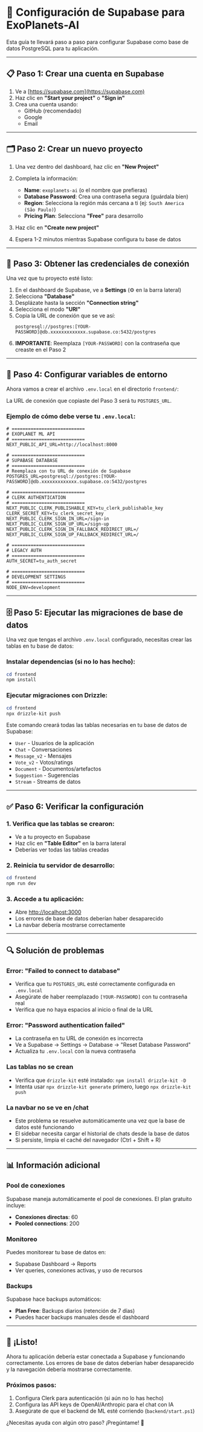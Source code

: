 # 🚀 Configuración de Supabase para ExoPlanets-AI

Esta guía te llevará paso a paso para configurar Supabase como base de datos PostgreSQL para tu aplicación.

---

## 📋 Paso 1: Crear una cuenta en Supabase

1. Ve a [https://supabase.com](https://supabase.com)
2. Haz clic en **"Start your project"** o **"Sign in"**
3. Crea una cuenta usando:
   - GitHub (recomendado)
   - Google
   - Email

---

## 🗂️ Paso 2: Crear un nuevo proyecto

1. Una vez dentro del dashboard, haz clic en **"New Project"**
2. Completa la información:
   - **Name**: `exoplanets-ai` (o el nombre que prefieras)
   - **Database Password**: Crea una contraseña segura (guárdala bien)
   - **Region**: Selecciona la región más cercana a ti (ej: `South America (São Paulo)`)
   - **Pricing Plan**: Selecciona **"Free"** para desarrollo

3. Haz clic en **"Create new project"**
4. Espera 1-2 minutos mientras Supabase configura tu base de datos

---

## 🔑 Paso 3: Obtener las credenciales de conexión

Una vez que tu proyecto esté listo:

1. En el dashboard de Supabase, ve a **Settings** (⚙️ en la barra lateral)
2. Selecciona **"Database"**
3. Desplázate hasta la sección **"Connection string"**
4. Selecciona el modo **"URI"**
5. Copia la URL de conexión que se ve así:
   ```
   postgresql://postgres:[YOUR-PASSWORD]@db.xxxxxxxxxxxxx.supabase.co:5432/postgres
   ```
6. **IMPORTANTE**: Reemplaza `[YOUR-PASSWORD]` con la contraseña que creaste en el Paso 2

---

## 📝 Paso 4: Configurar variables de entorno

Ahora vamos a crear el archivo `.env.local` en el directorio `frontend/`:

La URL de conexión que copiaste del Paso 3 será tu `POSTGRES_URL`.

### Ejemplo de cómo debe verse tu `.env.local`:

```env
# ===========================
# EXOPLANET ML API
# ===========================
NEXT_PUBLIC_API_URL=http://localhost:8000

# ===========================
# SUPABASE DATABASE
# ===========================
# Reemplaza con tu URL de conexión de Supabase
POSTGRES_URL=postgresql://postgres:[YOUR-PASSWORD]@db.xxxxxxxxxxxxx.supabase.co:5432/postgres

# ===========================
# CLERK AUTHENTICATION
# ===========================
NEXT_PUBLIC_CLERK_PUBLISHABLE_KEY=tu_clerk_publishable_key
CLERK_SECRET_KEY=tu_clerk_secret_key
NEXT_PUBLIC_CLERK_SIGN_IN_URL=/sign-in
NEXT_PUBLIC_CLERK_SIGN_UP_URL=/sign-up
NEXT_PUBLIC_CLERK_SIGN_IN_FALLBACK_REDIRECT_URL=/
NEXT_PUBLIC_CLERK_SIGN_UP_FALLBACK_REDIRECT_URL=/

# ===========================
# LEGACY AUTH
# ===========================
AUTH_SECRET=tu_auth_secret

# ===========================
# DEVELOPMENT SETTINGS
# ===========================
NODE_ENV=development
```

---

## 🗄️ Paso 5: Ejecutar las migraciones de base de datos

Una vez que tengas el archivo `.env.local` configurado, necesitas crear las tablas en tu base de datos:

### Instalar dependencias (si no lo has hecho):
```powershell
cd frontend
npm install
```

### Ejecutar migraciones con Drizzle:
```powershell
cd frontend
npx drizzle-kit push
```

Este comando creará todas las tablas necesarias en tu base de datos de Supabase:
- `User` - Usuarios de la aplicación
- `Chat` - Conversaciones
- `Message_v2` - Mensajes
- `Vote_v2` - Votos/ratings
- `Document` - Documentos/artefactos
- `Suggestion` - Sugerencias
- `Stream` - Streams de datos

---

## ✅ Paso 6: Verificar la configuración

### 1. Verifica que las tablas se crearon:
   - Ve a tu proyecto en Supabase
   - Haz clic en **"Table Editor"** en la barra lateral
   - Deberías ver todas las tablas creadas

### 2. Reinicia tu servidor de desarrollo:
   ```powershell
   cd frontend
   npm run dev
   ```

### 3. Accede a tu aplicación:
   - Abre [http://localhost:3000](http://localhost:3000)
   - Los errores de base de datos deberían haber desaparecido
   - La navbar debería mostrarse correctamente

---

## 🔍 Solución de problemas

### Error: "Failed to connect to database"
- Verifica que tu `POSTGRES_URL` esté correctamente configurada en `.env.local`
- Asegúrate de haber reemplazado `[YOUR-PASSWORD]` con tu contraseña real
- Verifica que no haya espacios al inicio o final de la URL

### Error: "Password authentication failed"
- La contraseña en tu URL de conexión es incorrecta
- Ve a Supabase → Settings → Database → "Reset Database Password"
- Actualiza tu `.env.local` con la nueva contraseña

### Las tablas no se crean
- Verifica que `drizzle-kit` esté instalado: `npm install drizzle-kit -D`
- Intenta usar `npx drizzle-kit generate` primero, luego `npx drizzle-kit push`

### La navbar no se ve en /chat
- Este problema se resuelve automáticamente una vez que la base de datos esté funcionando
- El sidebar necesita cargar el historial de chats desde la base de datos
- Si persiste, limpia el caché del navegador (Ctrl + Shift + R)

---

## 📊 Información adicional

### Pool de conexiones
Supabase maneja automáticamente el pool de conexiones. El plan gratuito incluye:
- **Conexiones directas**: 60
- **Pooled connections**: 200

### Monitoreo
Puedes monitorear tu base de datos en:
- Supabase Dashboard → Reports
- Ver queries, conexiones activas, y uso de recursos

### Backups
Supabase hace backups automáticos:
- **Plan Free**: Backups diarios (retención de 7 días)
- Puedes hacer backups manuales desde el dashboard

---

## 🎉 ¡Listo!

Ahora tu aplicación debería estar conectada a Supabase y funcionando correctamente. Los errores de base de datos deberían haber desaparecido y la navegación debería mostrarse correctamente.

### Próximos pasos:
1. Configura Clerk para autenticación (si aún no lo has hecho)
2. Configura las API keys de OpenAI/Anthropic para el chat con IA
3. Asegúrate de que el backend de ML esté corriendo (`backend/start.ps1`)

¿Necesitas ayuda con algún otro paso? ¡Pregúntame! 🚀
